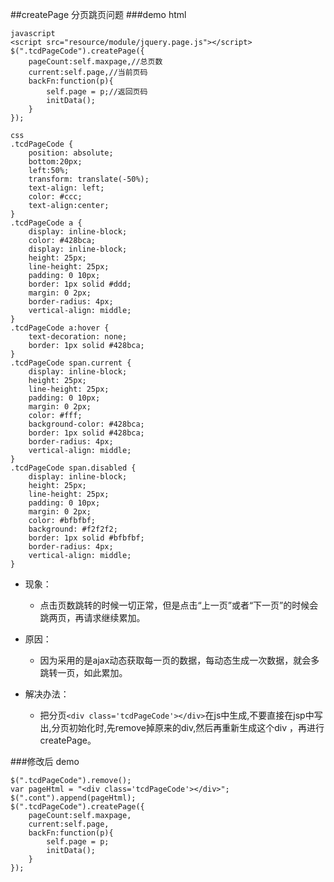 ##createPage 分页跳页问题
###demo
	html
	<div class='tcdPageCode'></div>

	javascript
	<script src="resource/module/jquery.page.js"></script>
	$(".tcdPageCode").createPage({
		pageCount:self.maxpage,//总页数
		current:self.page,//当前页码
		backFn:function(p){
			self.page = p;//返回页码
			initData();
		}
	});

	css
	.tcdPageCode {
		position: absolute;
		bottom:20px;
		left:50%;
		transform: translate(-50%);
		text-align: left;
		color: #ccc;
		text-align:center;
	}
	.tcdPageCode a {
		display: inline-block;
		color: #428bca;
		display: inline-block;
		height: 25px;	
		line-height: 25px;	
		padding: 0 10px;
		border: 1px solid #ddd;	
		margin: 0 2px;
		border-radius: 4px;
		vertical-align: middle;
	}
	.tcdPageCode a:hover {
		text-decoration: none;
		border: 1px solid #428bca;
	}
	.tcdPageCode span.current {
		display: inline-block;
		height: 25px;
		line-height: 25px;
		padding: 0 10px;
		margin: 0 2px;
		color: #fff;
		background-color: #428bca;	
		border: 1px solid #428bca;
		border-radius: 4px;
		vertical-align: middle;
	}
	.tcdPageCode span.disabled {	
		display: inline-block;
		height: 25px;
		line-height: 25px;
		padding: 0 10px;
		margin: 0 2px;	
		color: #bfbfbf;
		background: #f2f2f2;
		border: 1px solid #bfbfbf;
		border-radius: 4px;
		vertical-align: middle;
	}

- 现象：
 
   - 点击页数跳转的时候一切正常，但是点击“上一页”或者“下一页”的时候会跳两页，再请求继续累加。

- 原因：

   - 因为采用的是ajax动态获取每一页的数据，每动态生成一次数据，就会多跳转一页，如此累加。

- 解决办法：

   - 把分页`<div class='tcdPageCode'></div>`在js中生成,不要直接在jsp中写出,分页初始化时,先remove掉原来的div,然后再重新生成这个div ，再进行createPage。

###修改后 demo

	$(".tcdPageCode").remove();
	var pageHtml = "<div class='tcdPageCode'></div>";
	$(".cont").append(pageHtml);
	$(".tcdPageCode").createPage({
		pageCount:self.maxpage,
		current:self.page,
		backFn:function(p){
			self.page = p;
			initData();
		}
	});


